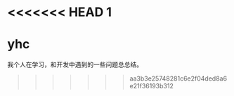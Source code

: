 <<<<<<< HEAD
1
=======
# yhc
我个人在学习，和开发中遇到的一些问题总总结。
>>>>>>> aa3b3e25748281c6e2f04ded8a6e21f36193b312
